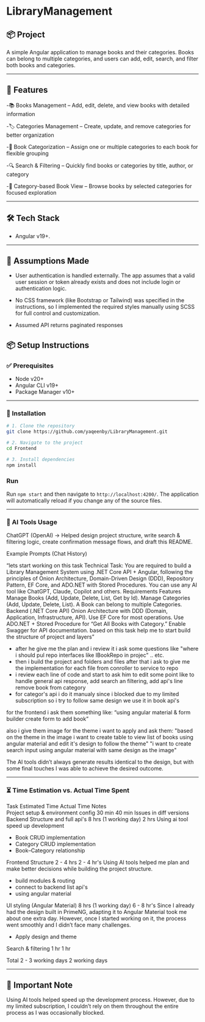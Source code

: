 # LibraryManagement

## 📦 Project

A simple Angular application to manage books and their categories.
Books can belong to multiple categories, and users can add, edit, search, and filter both books and categories.

---

## 🚀 Features

-📚 Books Management – Add, edit, delete, and view books with detailed information

-🏷️ Categories Management – Create, update, and remove categories for better organization

-🔗 Book Categorization – Assign one or multiple categories to each book for flexible grouping

-🔍 Search & Filtering – Quickly find books or categories by title, author, or category

-📑 Category-based Book View – Browse books by selected categories for focused exploration

---

## 🛠️ Tech Stack

- Angular v19+.

---

## 🧾 Assumptions Made

- User authentication is handled externally. The app assumes that a valid user session or token already exists and does not include login or authentication logic.

- No CSS framework (like Bootstrap or Tailwind) was specified in the instructions, so I implemented the required styles manually using SCSS for full control and customization.

- Assumed API returns paginated responses

## 📦 Setup Instructions

### ✅ Prerequisites

- Node v20+
- Angular CLI v19+
- Package Manager v10+

---

### 🔧 Installation

```bash
# 1. Clone the repository
git clone https://github.com/yaqeenby/LibraryManagement.git

# 2. Navigate to the project
cd Frontend

# 3. Install dependencies
npm install
```

### Run

Run `npm start` and then navigate to `http://localhost:4200/`. The application will automatically reload if you change any of the source files.

---

### 🤖 AI Tools Usage

ChatGPT (OpenAI) → Helped design project structure, write search & filtering logic, create confirmation message flows, and draft this README.

Example Prompts (Chat History)

“lets start working on this task 
Technical Task: You are required to build a Library Management System using .NET Core API + Angular, 
following the principles of Onion Architecture, Domain-Driven Design (DDD), Repository Pattern, EF Core, and ADO.NET with Stored Procedures. 
You can use any AI tool like ChatGPT, Claude, Copilot and others. 
Requirements Features Manage Books (Add, Update, Delete, List, Get by Id). 
Manage Categories (Add, Update, Delete, List). 
A Book can belong to multiple Categories. 
Backend (.NET Core API) Onion Architecture with DDD (Domain, Application, Infrastructure, API). 
Use EF Core for most operations. 
Use ADO.NET + Stored Procedure for “Get All Books with Category.” 
Enable Swagger for API documentation.
based on this task help me to start build the structure of project and layers”

  - after he give me the plan and i review it i ask some questions like "where i should pul repo interfaces like IBookRepo in projec" .. etc.
  - then i build the project and folders and files after that i ask to give me the implementation for each file from conroller to service to repo
  - i review each line of code and start to ask him to edit some point like to handle general api response, add search an filtering, add api's line remove book from category
  - for categor's api i do it manualy since i blocked due to my limited subscription so i try to follow same design we use it in book api's

for the frontend i ask them something like:
“using angular material & form builder create form to add book”

also i give them image for the theme i want to apply and ask them: 
"based on the theme in the image i want to create table to view list of books using angular material and edit it's design to follow the theme"
"i want to create search input using angular material with same design as the image"

The AI tools didn’t always generate results identical to the design, but with some final touches I was able to achieve the desired outcome.

---

### ⏳ Time Estimation vs. Actual Time Spent
Task	                              Estimated Time	          Actual Time    Notes   
Project setup & environment config	30 min	                  40 min         Issues in diff versions
Backend Structure and full api's	  8 hrs (1 working day)     2 hrs          Using ai tool speed up development
 - Book CRUD implementation	          
 - Category CRUD implementation	      
 - Book–Category relationship	     

Frontend Structure                  2 - 4 hrs                 2 - 4 hr's     Using AI tools helped me plan and make better decisions while building the project structure.
 - build modules & routing          
 - connect to backend list api's
 - using angular material

UI styling (Angular Material)       8 hrs (1 working day)     6 - 8 hr's     Since I already had the design built in PrimeNG, adapting it to Angular Material took me about one extra day. However, once I started working on it, the process went smoothly and I didn’t face many challenges.
 - Apply design and theme        

Search & filtering	                1 hr	                    1 hr

Total	                              2 - 3 working days        2 working days   

---

## 📌 Important Note

Using AI tools helped speed up the development process. 
However, due to my limited subscription, I couldn’t rely on them throughout the entire process as I was occasionally blocked.
